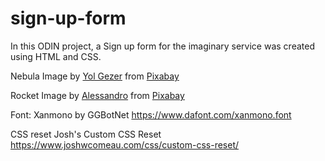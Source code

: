 # sign-up-form
In this ODIN project, a Sign up form for the imaginary service was created using HTML and CSS.

Nebula Image by <a href="https://pixabay.com/users/yolgezer-28369808/?utm_source=link-attribution&utm_medium=referral&utm_campaign=image&utm_content=8753350">Yol Gezer</a> from <a href="https://pixabay.com//?utm_source=link-attribution&utm_medium=referral&utm_campaign=image&utm_content=8753350">Pixabay</a>

Rocket Image by <a href="https://pixabay.com/users/alex_hern-25379180/?utm_source=link-attribution&utm_medium=referral&utm_campaign=image&utm_content=7148192">Alessandro</a> from <a href="https://pixabay.com//?utm_source=link-attribution&utm_medium=referral&utm_campaign=image&utm_content=7148192">Pixabay</a>

Font: Xanmono by GGBotNet
https://www.dafont.com/xanmono.font

CSS reset
Josh's Custom CSS Reset
https://www.joshwcomeau.com/css/custom-css-reset/
